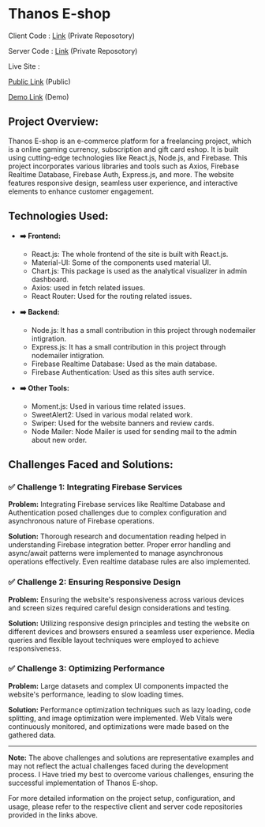 # Thanos E-shop

Client Code : [Link](#technologies-used) (Private Reposotory)

Server Code : [Link](#technologies-used) (Private Reposotory)

Live Site : 

[Public Link](https://thanoseshop.com) (Public)

[Demo Link](https://thanos-eshop.vercel.app) (Demo)


## Project Overview:

Thanos E-shop is an e-commerce platform for a freelancing project, which is a online gaming currency, subscription and gift card eshop. It is built using cutting-edge technologies like React.js, Node.js, and Firebase. This project incorporates various libraries and tools such as Axios, Firebase Realtime Database, Firebase Auth, Express.js, and more. The website features responsive design, seamless user experience, and interactive elements to enhance customer engagement.

## Technologies Used:

- **➡️ Frontend:**
  - React.js: The whole frontend of the site is built with React.js.
  - Material-UI: Some of the components used material UI.
  - Chart.js: This package is used as the analytical visualizer in admin dashboard.
  - Axios: used in fetch related issues.
  - React Router: Used for the  routing related issues.

- **➡️ Backend:**
  - Node.js: It has a small contribution in this project through nodemailer intigration.
  - Express.js: It has a small contribution in this project through nodemailer intigration.
  - Firebase Realtime Database: Used as the main database.
  - Firebase Authentication: Used as this sites auth service.
  
- **➡️ Other Tools:**
  - Moment.js: Used in various time related issues.
  - SweetAlert2: Used in various modal related work.
  - Swiper: Used for the website banners and review cards.
  - Node Mailer: Node Mailer is used for sending mail to the admin about new order.

## Challenges Faced and Solutions:

### ✅ Challenge 1: Integrating Firebase Services
**Problem:** Integrating Firebase services like Realtime Database and Authentication posed challenges due to complex configuration and asynchronous nature of Firebase operations.

**Solution:** Thorough research and documentation reading helped in understanding Firebase integration better. Proper error handling and async/await patterns were implemented to manage asynchronous operations effectively. Even realtime database rules are also implemented.

### ✅ Challenge 2: Ensuring Responsive Design
**Problem:** Ensuring the website's responsiveness across various devices and screen sizes required careful design considerations and testing.

**Solution:** Utilizing responsive design principles and testing the website on different devices and browsers ensured a seamless user experience. Media queries and flexible layout techniques were employed to achieve responsiveness.

### ✅ Challenge 3: Optimizing Performance
**Problem:** Large datasets and complex UI components impacted the website's performance, leading to slow loading times.

**Solution:** Performance optimization techniques such as lazy loading, code splitting, and image optimization were implemented. Web Vitals were continuously monitored, and optimizations were made based on the gathered data.

---

**Note:** The above challenges and solutions are representative examples and may not reflect the actual challenges faced during the development process. I Have tried my best to overcome various challenges, ensuring the successful implementation of Thanos E-shop.

For more detailed information on the project setup, configuration, and usage, please refer to the respective client and server code repositories provided in the links above.